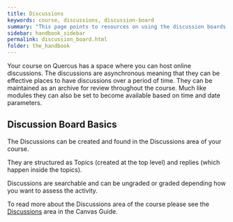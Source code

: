 ```yaml
---
title: Discussions
keywords: course, discussions, discussion-board
summary: "This page points to resources on using the discussion boards in your course."
sidebar: handbook_sidebar
permalink: discussion_board.html
folder: the_handbook
---
```


Your course on Quercus has a space where you can host online discussions. The discussions are asynchronous meaning that they can be effective places to have discussions over a period of time. They can be maintained as an archive for review throughout the course. Much like modules they can also be set to become available based on time and date parameters.

## Discussion Board Basics

The Discussions can be created and found in the Discussions area of your course.

They are structured as Topics (created at the top level) and replies (which happen inside the topics).

Discussions are searchable and can be ungraded or graded depending how you want to assess the activity. 

To read more about the Discussions area of the course please see the [Discussions](https://community.canvaslms.com/docs/DOC-10460#jive_content_id_Discussions) area in the Canvas Guide.
